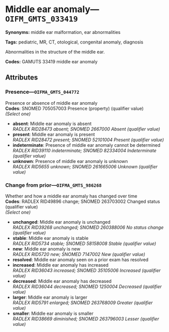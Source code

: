 # Middle ear anomaly—`OIFM_GMTS_033419`

**Synonyms:** middle ear malformation, ear abnormalities

**Tags:** pediatric, MR, CT, otological, congenital anomaly, diagnosis

Abnormalities in the structure of the middle ear.

**Codes:** GAMUTS 33419 middle ear anomaly

## Attributes

### Presence—`OIFMA_GMTS_044772`

Presence or absence of middle ear anomaly  
**Codes**: SNOMED 705057003 Presence (property) (qualifier value)  
*(Select one)*

- **absent**: Middle ear anomaly is absent  
_RADLEX RID28473 absent; SNOMED 2667000 Absent (qualifier value)_
- **present**: Middle ear anomaly is present  
_RADLEX RID28472 present; SNOMED 52101004 Present (qualifier value)_
- **indeterminate**: Presence of middle ear anomaly cannot be determined  
_RADLEX RID39110 indeterminate; SNOMED 82334004 Indeterminate (qualifier value)_
- **unknown**: Presence of middle ear anomaly is unknown  
_RADLEX RID5655 unknown; SNOMED 261665006 Unknown (qualifier value)_

### Change from prior—`OIFMA_GMTS_986268`

Whether and how a middle ear anomaly has changed over time  
**Codes**: RADLEX RID49896 change; SNOMED 263703002 Changed status (qualifier value)  
*(Select one)*

- **unchanged**: Middle ear anomaly is unchanged  
_RADLEX RID39268 unchanged; SNOMED 260388006 No status change (qualifier value)_
- **stable**: Middle ear anomaly is stable  
_RADLEX RID5734 stable; SNOMED 58158008 Stable (qualifier value)_
- **new**: Middle ear anomaly is new  
_RADLEX RID5720 new; SNOMED 7147002 New (qualifier value)_
- **resolved**: Middle ear anomaly seen on a prior exam has resolved  
- **increased**: Middle ear anomaly has increased  
_RADLEX RID36043 increased; SNOMED 35105006 Increased (qualifier value)_
- **decreased**: Middle ear anomaly has decreased  
_RADLEX RID36044 decreased; SNOMED 1250004 Decreased (qualifier value)_
- **larger**: Middle ear anomaly is larger  
_RADLEX RID5791 enlarged; SNOMED 263768009 Greater (qualifier value)_
- **smaller**: Middle ear anomaly is smaller  
_RADLEX RID38669 diminished; SNOMED 263796003 Lesser (qualifier value)_